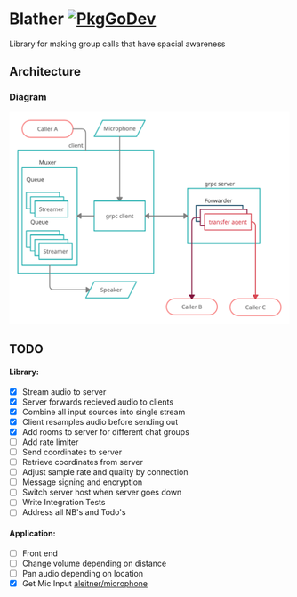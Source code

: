# Blather [![PkgGoDev](https://pkg.go.dev/badge/github.com/aleitner/blather)](https://pkg.go.dev/github.com/aleitner/blather)
Library for making group calls that have spacial awareness

## Architecture

### Diagram

![](https://github.com/aleitner/blather/blob/master/diagram.png?raw=true)

## TODO

#### Library:
- [x] Stream audio to server
- [x] Server forwards recieved audio to clients
- [x] Combine all input sources into single stream
- [x] Client resamples audio before sending out
- [x] Add rooms to server for different chat groups
- [ ] Add rate limiter
- [ ] Send coordinates to server
- [ ] Retrieve coordinates from server
- [ ] Adjust sample rate and quality by connection
- [ ] Message signing and encryption
- [ ] Switch server host when server goes down
- [ ] Write Integration Tests
- [ ] Address all NB's and Todo's

#### Application:
- [ ] Front end
- [ ] Change volume depending on distance
- [ ] Pan audio depending on location
- [x] Get Mic Input [aleitner/microphone](https://github.com/aleitner/microphone)
